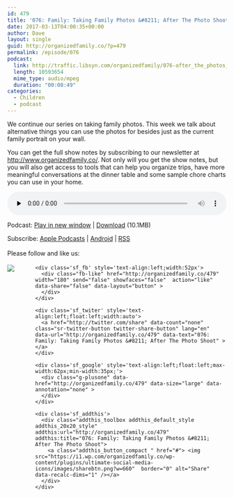```yaml
---
id: 479
title: '076: Family: Taking Family Photos &#8211; After The Photo Shoot'
date: 2017-03-13T04:00:35+00:00
author: Dave
layout: single
guid: http://organizedfamily.co/?p=479
permalink: /episode/076
podcast:
  link: http://traffic.libsyn.com/organizedfamily/076-after_the_photos_-_22017_9.41_PM.mp3
  length: 10593654
  mime_type: audio/mpeg
  duration: "00:08:49"
categories:
  - Children
  - podcast
---
```

We continue our series on taking family photos. This week we talk about alternative things you can use the photos for besides just as the current family portrait on your wall.

You can get the full show notes by subscribing to our newsletter at <http://www.organizedfamily.co/>. Not only will you get the show notes, but you will also get access to tools that can help you organize trips, have more meaningful conversations at the dinner table and some sample chore charts you can use in your home.

<div class="powerpress_player" id="powerpress_player_5397">
  <audio class="wp-audio-shortcode" id="audio-479-77" preload="none" style="width: 100%;" controls="controls"><source type="audio/mpeg" src="http://traffic.libsyn.com/organizedfamily/076-after_the_photos_-_22017_9.41_PM.mp3?_=77" /><a href="http://traffic.libsyn.com/organizedfamily/076-after_the_photos_-_22017_9.41_PM.mp3">http://traffic.libsyn.com/organizedfamily/076-after_the_photos_-_22017_9.41_PM.mp3</a></audio>
</div>

<p class="powerpress_links powerpress_links_mp3">
  Podcast: <a href="http://traffic.libsyn.com/organizedfamily/076-after_the_photos_-_22017_9.41_PM.mp3" class="powerpress_link_pinw" target="_blank" title="Play in new window" onclick="return powerpress_pinw('http://organizedfamily.co/?powerpress_pinw=479-podcast');" rel="nofollow">Play in new window</a> | <a href="http://traffic.libsyn.com/organizedfamily/076-after_the_photos_-_22017_9.41_PM.mp3" class="powerpress_link_d" title="Download" rel="nofollow" download="076-after_the_photos_-_22017_9.41_PM.mp3">Download</a> (10.1MB)
</p>

<p class="powerpress_links powerpress_subscribe_links">
  Subscribe: <a href="https://itunes.apple.com/us/podcast/organized-family/id1047979605?mt=2&ls=1#episodeGuid=http%3A%2F%2Forganizedfamily.co%2F%3Fp%3D479" class="powerpress_link_subscribe powerpress_link_subscribe_itunes" title="Subscribe on Apple Podcasts" rel="nofollow">Apple Podcasts</a> | <a href="http://subscribeonandroid.com/organizedfamily.co/feed/podcast" class="powerpress_link_subscribe powerpress_link_subscribe_android" title="Subscribe on Android" rel="nofollow">Android</a> | <a href="http://organizedfamily.co/feed/podcast" class="powerpress_link_subscribe powerpress_link_subscribe_rss" title="Subscribe via RSS" rel="nofollow">RSS</a>
</p>

<div class='sfsi_Sicons' style='width: 100%; display: inline-block; vertical-align: middle; text-align:left'>
  <div style='margin:0px 8px 0px 0px; line-height: 24px'>
    <span>Please follow and like us:</span>
  </div>
  
  <div class='sfsi_socialwpr'>
    <div class='sf_subscrbe' style='text-align:left;float:left;width:64px'>
      <a href="http://www.specificfeeds.com/widget/emailsubscribe/MTc5ODgx/OA==/" target="_blank"><img src="https://i2.wp.com/organizedfamily.co/wp-content/plugins/ultimate-social-media-icons/images/follow_subscribe.png?w=660" data-recalc-dims="1" /></a>
    </div>
    
    <div class='sf_fb' style='text-align:left;width:52px'>
      <div class="fb-like" href="http://organizedfamily.co/479" width="180" send="false" showfaces="false"  action="like" data-share="false" data-layout="button" >
      </div>
    </div>
    
    <div class='sf_twiter' style='text-align:left;float:left;width:auto'>
      <a href="http://twitter.com/share" data-count="none" class="sr-twitter-button twitter-share-button" lang="en" data-url="http://organizedfamily.co/479" data-text="076: Family: Taking Family Photos &#8211; After The Photo Shoot" ></a>
    </div>
    
    <div class='sf_google' style='text-align:left;float:left;max-width:62px;min-width:35px;'>
      <div class="g-plusone" data-href="http://organizedfamily.co/479" data-size="large" data-annotation="none" >
      </div>
    </div>
    
    <div class='sf_addthis'>
      <div class="addthis_toolbox addthis_default_style addthis_20x20_style" addthis:url="http://organizedfamily.co/479" addthis:title="076: Family: Taking Family Photos &#8211; After The Photo Shoot">
        <a class="addthis_button_compact " href="#"> <img src="https://i1.wp.com/organizedfamily.co/wp-content/plugins/ultimate-social-media-icons/images/sharebtn.png?w=660"  border="0" alt="Share" data-recalc-dims="1" /></a>
      </div>
    </div>
  </div>
</div>